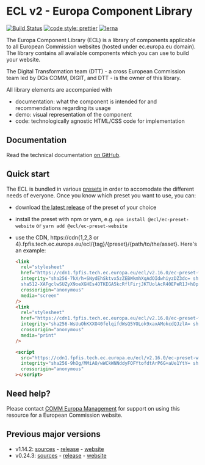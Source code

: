 # ECL v2 - Europa Component Library

[![Build Status](https://drone.fpfis.eu/api/badges/ec-europa/europa-component-library/status.svg)](https://drone.fpfis.eu/ec-europa/europa-component-library)
[![code style: prettier](https://img.shields.io/badge/code_style-prettier-ff69b4.svg?style=flat-square)](https://github.com/prettier/prettier)
[![lerna](https://img.shields.io/badge/maintained%20with-lerna-cc00ff.svg)](https://lernajs.io/)

The Europa Component Library (ECL) is a library of components applicable to all European Commission websites (hosted under ec.europa.eu domain). The library contains all available components which you can use to build your website.

The Digital Transformation team (DTT) - a cross European Commission team led by DGs COMM, DIGIT, and DTT - is the owner of this library.

All library elements are accompanied with

- documentation: what the component is intended for and recommendations regarding its usage
- demo: visual representation of the component
- code: technologically agnostic HTML/CSS code for implementation

## Documentation

Read the technical documentation [on GitHub](docs/README.md).

## Quick start

The ECL is bundled in various [presets](docs/06-presets.md) in order to accomodate the different needs of everyone. Once you know which preset you want to use, you can:

- download [the latest release](https://github.com/ec-europa/europa-component-library/releases/latest) of the preset of your choice
- install the preset with npm or yarn, e.g. `npm install @ecl/ec-preset-website` or `yarn add @ecl/ec-preset-website`
- use the CDN, https://cdn{1,2,3 or 4}.fpfis.tech.ec.europa.eu/ecl/{tag}/{preset}/{path/to/the/asset}. Here's an example:

  ```html
  <link
    rel="stylesheet"
    href="https://cdn1.fpfis.tech.ec.europa.eu/ecl/v2.16.0/ec-preset-website/styles/ecl-ec-preset-website.css"
    integrity="sha256-7kX/h+SNydEhSktvx5zZEBWkmhXqAdOIdwhiyzDZ3dc= sha384-v1Dp+eBId2c1uaHM5Xhi8kfBybtJBdnMRhXmygq1esnZzrhVBr8hpbDKn5LVqRBD
    sha512-XAFgclwSUZyX9oeXGHEs4OTKEGA5kcRflFirjJKTUolAcR40EPeR1J+hOpztCcvDJ3f+j9sP1oYBANF4SHTR5g=="
    crossorigin="anonymous"
    media="screen"
  />
  <link
    rel="stylesheet"
    href="https://cdn1.fpfis.tech.ec.europa.eu/ecl/v2.16.0/ec-preset-website/styles/ecl-ec-preset-website-print.css"
    integrity="sha256-WsUuOhKXXO40felqifdWsQ5YOLok9xaxAMokcdQJzlA= sha384-zSuJUBQ6PHGu6rvdRtMXf4wfiFC7olOYqcWSVUztLeUU4mw1SUYAQibNVkaqLjf9 sha512-sCPf86Sb/516BD0uIIh1fkQYTi2WOwr/DwUszan4IhEao+bb1LfAYJsW3zdRS9t/jZvr1JVlq6Mwqp8eht3AeQ=="
    crossorigin="anonymous"
    media="print"
  />
  ```

  ```html
  <script
    src="https://cdn1.fpfis.tech.ec.europa.eu/ecl/v2.16.0/ec-preset-website/scripts/ecl-ec-preset-website.js"
    integrity="sha256-9hOg/MMiAO/wWCkWNNddyFOFYtofdtArP6G+aUe1YtY= sha384-RMfXIHG1Ifrlz7+y1P0aihKpkz7BGNoNc184BiEgP03T9zSZt8nTsqrZZ96FaSVH sha512-b3+Qs3g2RIHaMuyDR3axXixzNdgjY7Ow1iihNvK72dSJsoFTTsR5+qt6ZS1I3UKnXwpKcWOmVZ19Fx8SYdWmHQ=="
    crossorigin="anonymous"
  ></script>
  ```

## Need help?

Please contact [COMM Europa Management](mailto:Europamanagement@ec.europa.eu) for support on using this resource for a European Commission website.

## Previous major versions

- v1.14.2: [sources](https://github.com/ec-europa/europa-component-library/tree/v1) - [release](https://github.com/ec-europa/europa-component-library/releases/tag/v1.14.2) - [website](https://ec.europa.eu/component-library/v1.14.2/)
- v0.24.3: [sources](https://github.com/ec-europa/europa-component-library/tree/v0) - [release](https://github.com/ec-europa/europa-component-library/releases/tag/v0.24.3) - [website](https://ec.europa.eu/component-library/v0.24.3/)
